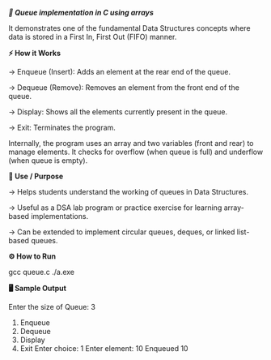 ***🚀 Queue implementation in C using arrays***

It demonstrates one of the fundamental Data Structures concepts where data is stored in a First In, First Out (FIFO) manner.


**⚡ How it Works**

-> Enqueue (Insert): Adds an element at the rear end of the queue.

-> Dequeue (Remove): Removes an element from the front end of the queue.

-> Display: Shows all the elements currently present in the queue.

-> Exit: Terminates the program.

Internally, the program uses an array and two variables (front and rear) to manage elements. It checks for overflow (when queue is full) and underflow (when queue is empty).


**🎯 Use / Purpose**

-> Helps students understand the working of queues in Data Structures.

-> Useful as a DSA lab program or practice exercise for learning array-based implementations.

-> Can be extended to implement circular queues, deques, or linked list-based queues.


**⚙️ How to Run**

 gcc queue.c 
 ./a.exe


**🖥 Sample Output**  

Enter the size of Queue: 3
1. Enqueue
2. Dequeue
3. Display
4. Exit
Enter choice: 1
Enter element: 10
Enqueued 10
